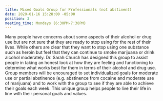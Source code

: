 ```yaml
---
title: Mixed Goals Group for Professionals (not abstinent)
date: 2020-01-16 15:28:00 -05:00
position: 3
meeting_time: Mondays (6:30PM-7:30PM)
---
```


Many people have concerns about some aspects of their alcohol or drug use but are not sure that they are ready to stop using for the rest of their lives. While others are clear that they want to stop using one substance such as heroin but feel that they can continue to smoke marijuana or drink alcohol moderately. Dr. Sarah Church has designed this group to assist people in taking an honest look at how they are feeling and functioning to determine what works best for them in terms of their alcohol and drug use. Group members will be encouraged to set individualized goals for moderate use or partial abstinence (e.g. abstinence from cocaine and moderate use of marijuana) and to work with the group to see if they are able to achieve their goals each week. This unique group helps people to live their life in line with their personal goals and values.
